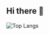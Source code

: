 ## Hi there 👋

![Top Langs](https://github-readme-stats.vercel.app/api/top-langs/?username=studixxne&layout=compact)
